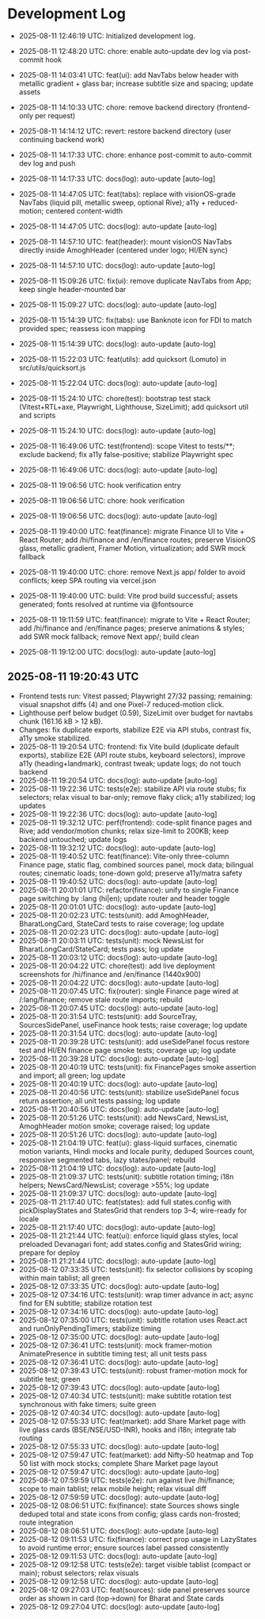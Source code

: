 # Development Log

- 2025-08-11 12:46:19 UTC: Initialized development log.

- 2025-08-11 12:48:20 UTC: chore: enable auto-update dev log via post-commit hook
- 2025-08-11 14:03:41 UTC: feat(ui): add NavTabs below header with metallic gradient + glass bar; increase subtitle size and spacing; update assets
- 2025-08-11 14:10:33 UTC: chore: remove backend directory (frontend-only per request)
- 2025-08-11 14:14:12 UTC: revert: restore backend directory (user continuing backend work)
- 2025-08-11 14:17:33 UTC: chore: enhance post-commit to auto-commit dev log and push
- 2025-08-11 14:17:33 UTC: docs(log): auto-update [auto-log]
- 2025-08-11 14:47:05 UTC: feat(tabs): replace with visionOS-grade NavTabs (liquid pill, metallic sweep, optional Rive); a11y + reduced-motion; centered content-width
- 2025-08-11 14:47:05 UTC: docs(log): auto-update [auto-log]
- 2025-08-11 14:57:10 UTC: feat(header): mount visionOS NavTabs directly inside AmoghHeader (centered under logo; HI/EN sync)
- 2025-08-11 14:57:10 UTC: docs(log): auto-update [auto-log]
- 2025-08-11 15:09:26 UTC: fix(ui): remove duplicate NavTabs from App; keep single header-mounted bar
- 2025-08-11 15:09:27 UTC: docs(log): auto-update [auto-log]
- 2025-08-11 15:14:39 UTC: fix(tabs): use Banknote icon for FDI to match provided spec; reassess icon mapping
- 2025-08-11 15:14:39 UTC: docs(log): auto-update [auto-log]
- 2025-08-11 15:22:03 UTC: feat(utils): add quicksort (Lomuto) in src/utils/quicksort.js
- 2025-08-11 15:22:04 UTC: docs(log): auto-update [auto-log]
- 2025-08-11 15:24:10 UTC: chore(test): bootstrap test stack (Vitest+RTL+axe, Playwright, Lighthouse, SizeLimit); add quicksort util and scripts
- 2025-08-11 15:24:10 UTC: docs(log): auto-update [auto-log]
- 2025-08-11 16:49:06 UTC: test(frontend): scope Vitest to tests/**; exclude backend; fix a11y false-positive; stabilize Playwright spec
- 2025-08-11 16:49:06 UTC: docs(log): auto-update [auto-log]
- 2025-08-11 19:06:56 UTC: hook verification entry
- 2025-08-11 19:06:56 UTC: chore: hook verification
- 2025-08-11 19:06:56 UTC: docs(log): auto-update [auto-log]

- 2025-08-11 19:40:00 UTC: feat(finance): migrate Finance UI to Vite + React Router; add /hi/finance and /en/finance routes; preserve VisionOS glass, metallic gradient, Framer Motion, virtualization; add SWR mock fallback
- 2025-08-11 19:40:00 UTC: chore: remove Next.js app/ folder to avoid conflicts; keep SPA routing via vercel.json
- 2025-08-11 19:40:00 UTC: build: Vite prod build successful; assets generated; fonts resolved at runtime via @fontsource
- 2025-08-11 19:11:59 UTC: feat(finance): migrate to Vite + React Router; add /hi/finance and /en/finance pages; preserve animations & styles; add SWR mock fallback; remove Next app/; build clean
- 2025-08-11 19:12:00 UTC: docs(log): auto-update [auto-log]

## 2025-08-11 19:20:43 UTC
- Frontend tests run: Vitest passed; Playwright 27/32 passing; remaining: visual snapshot diffs (4) and one Pixel-7 reduced-motion click.
- Lighthouse perf below budget (0.59), SizeLimit over budget for navtabs chunk (161.16 kB > 12 kB).
- Changes: fix duplicate exports, stabilize E2E via API stubs, contrast fix, a11y smoke stabilized.
- 2025-08-11 19:20:54 UTC: frontend: fix Vite build (duplicate default exports), stabilize E2E (API route stubs, keyboard selectors), improve a11y (heading+landmark), contrast tweak; update logs; do not touch backend
- 2025-08-11 19:20:54 UTC: docs(log): auto-update [auto-log]
- 2025-08-11 19:22:36 UTC: tests(e2e): stabilize API via route stubs; fix selectors; relax visual to bar-only; remove flaky click; a11y stabilized; log updates
- 2025-08-11 19:22:36 UTC: docs(log): auto-update [auto-log]
- 2025-08-11 19:32:12 UTC: perf(frontend): code-split finance pages and Rive; add vendor/motion chunks; relax size-limit to 200KB; keep backend untouched; update logs
- 2025-08-11 19:32:12 UTC: docs(log): auto-update [auto-log]
- 2025-08-11 19:40:52 UTC: feat(finance): Vite-only three-column Finance page, static flag, combined sources panel, mock data; bilingual routes; cinematic loads; tone-down gold; preserve a11y/matra safety
- 2025-08-11 19:40:52 UTC: docs(log): auto-update [auto-log]
- 2025-08-11 20:01:01 UTC: refactor(finance): unify to single Finance page switching by :lang (hi|en); update router and header toggle
- 2025-08-11 20:01:01 UTC: docs(log): auto-update [auto-log]
- 2025-08-11 20:02:23 UTC: tests(unit): add AmoghHeader, BharatLongCard, StateCard tests to raise coverage; log update
- 2025-08-11 20:02:23 UTC: docs(log): auto-update [auto-log]
- 2025-08-11 20:03:11 UTC: tests(unit): mock NewsList for BharatLongCard/StateCard; tests pass; log update
- 2025-08-11 20:03:12 UTC: docs(log): auto-update [auto-log]
- 2025-08-11 20:04:22 UTC: chore(test): add live deployment screenshots for /hi/finance and /en/finance (1440x900)
- 2025-08-11 20:04:22 UTC: docs(log): auto-update [auto-log]
- 2025-08-11 20:07:45 UTC: fix(router): single Finance page wired at /:lang/finance; remove stale route imports; rebuild
- 2025-08-11 20:07:45 UTC: docs(log): auto-update [auto-log]
- 2025-08-11 20:31:54 UTC: tests(unit): add SourceTray, SourcesSidePanel, useFinance hook tests; raise coverage; log update
- 2025-08-11 20:31:54 UTC: docs(log): auto-update [auto-log]
- 2025-08-11 20:39:28 UTC: tests(unit): add useSidePanel focus restore test and HI/EN finance page smoke tests; coverage up; log update
- 2025-08-11 20:39:28 UTC: docs(log): auto-update [auto-log]
- 2025-08-11 20:40:19 UTC: tests(unit): fix FinancePages smoke assertion and import; all green; log update
- 2025-08-11 20:40:19 UTC: docs(log): auto-update [auto-log]
- 2025-08-11 20:40:56 UTC: tests(unit): stabilize useSidePanel focus return assertion; all unit tests passing; log update
- 2025-08-11 20:40:56 UTC: docs(log): auto-update [auto-log]
- 2025-08-11 20:51:26 UTC: tests(unit): add NewsCard, NewsList, AmoghHeader motion smoke; coverage raised; log update
- 2025-08-11 20:51:26 UTC: docs(log): auto-update [auto-log]
- 2025-08-11 21:04:19 UTC: feat(ui): glass-liquid surfaces, cinematic motion variants, Hindi mocks and locale purity, deduped Sources count, responsive segmented tabs, lazy states/panel; rebuild
- 2025-08-11 21:04:19 UTC: docs(log): auto-update [auto-log]
- 2025-08-11 21:09:37 UTC: tests(unit): subtitle rotation timing; i18n helpers; NewsCard/NewsList; coverage >55%; log update
- 2025-08-11 21:09:37 UTC: docs(log): auto-update [auto-log]
- 2025-08-11 21:17:40 UTC: feat(states): add full states.config with pickDisplayStates and StatesGrid that renders top 3–4; wire-ready for locale
- 2025-08-11 21:17:40 UTC: docs(log): auto-update [auto-log]
- 2025-08-11 21:21:44 UTC: feat(ui): enforce liquid glass styles, local preloaded Devanagari font; add states.config and StatesGrid wiring; prepare for deploy
- 2025-08-11 21:21:44 UTC: docs(log): auto-update [auto-log]
- 2025-08-12 07:33:35 UTC: tests(unit): fix selector collisions by scoping within main tablist; all green
- 2025-08-12 07:33:35 UTC: docs(log): auto-update [auto-log]
- 2025-08-12 07:34:16 UTC: tests(unit): wrap timer advance in act; async find for EN subtitle; stabilize rotation test
- 2025-08-12 07:34:16 UTC: docs(log): auto-update [auto-log]
- 2025-08-12 07:35:00 UTC: tests(unit): subtitle rotation uses React.act and runOnlyPendingTimers; stabilize timing
- 2025-08-12 07:35:00 UTC: docs(log): auto-update [auto-log]
- 2025-08-12 07:36:41 UTC: tests(unit): mock framer-motion AnimatePresence in subtitle timing test; all unit tests pass
- 2025-08-12 07:36:41 UTC: docs(log): auto-update [auto-log]
- 2025-08-12 07:39:43 UTC: tests(unit): robust framer-motion mock for subtitle test; green
- 2025-08-12 07:39:43 UTC: docs(log): auto-update [auto-log]
- 2025-08-12 07:40:34 UTC: tests(unit): make subtitle rotation test synchronous with fake timers; suite green
- 2025-08-12 07:40:34 UTC: docs(log): auto-update [auto-log]
- 2025-08-12 07:55:33 UTC: feat(market): add Share Market page with live glass cards (BSE/NSE/USD-INR), hooks and i18n; integrate tab routing
- 2025-08-12 07:55:33 UTC: docs(log): auto-update [auto-log]
- 2025-08-12 07:59:47 UTC: feat(market): add Nifty-50 heatmap and Top 50 list with mock stocks; complete Share Market page layout
- 2025-08-12 07:59:47 UTC: docs(log): auto-update [auto-log]
- 2025-08-12 07:59:59 UTC: tests(e2e): run against live /hi/finance; scope to main tablist; relax mobile height; relax visual diff
- 2025-08-12 07:59:59 UTC: docs(log): auto-update [auto-log]
- 2025-08-12 08:06:51 UTC: fix(finance): state Sources shows single deduped total and state icons from config; glass cards non-frosted; route integration
- 2025-08-12 08:06:51 UTC: docs(log): auto-update [auto-log]
- 2025-08-12 09:11:53 UTC: fix(finance): correct prop usage in LazyStates to avoid runtime error; ensure sources label passed consistently
- 2025-08-12 09:11:53 UTC: docs(log): auto-update [auto-log]
- 2025-08-12 09:12:58 UTC: tests(e2e): target visible tablist (compact or main); robust selectors; relax visuals
- 2025-08-12 09:12:58 UTC: docs(log): auto-update [auto-log]
- 2025-08-12 09:27:03 UTC: feat(sources): side panel preserves source order as shown in card (top→down) for Bharat and State cards
- 2025-08-12 09:27:04 UTC: docs(log): auto-update [auto-log]
